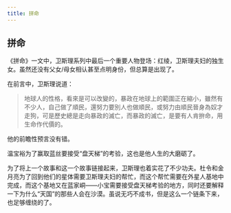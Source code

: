 ```yaml
---
title: 拼命
---
```


## 拼命

《拼命》一文中，卫斯理系列中最后一个重要人物登场：红绫，卫斯理夫妇的独生女。虽然还没有父女/母女相认甚至点明身份，但总算是出现了。

在前言中，卫斯理说道：

>地球人的性格，看來是可以改變的，暴政在地球上的範圍正在縮小，雖然有不少人，自己做了順民，還努力要別人也做順民，或努力由順民晉身為奴才走狗，可是歷史總是走向暴政的滅亡，而暴政的滅亡，是要有人肯拚命，用生命作代價的。

他的前瞻性预言没有错。

温宝裕为了赢取蓝丝要接受“盘天梯”的考验，这也是他人生的大磨砺了。

为了将上一个故事和这一个故事链接起来，卫斯理也着实花了不少功夫。杜令和金月亮为了回到他们的星体需要卫斯理夫妇的帮忙，而这个帮忙需要在外星人基地中完成，而这个基地又在蓝家峒——小宝需要接受盘天梯考验的地方，同时还要解释一下为什么“天国”的那些人会在沙漠。虽说无巧不成书，但是这么一个链条下来，也足够缠绕的了。